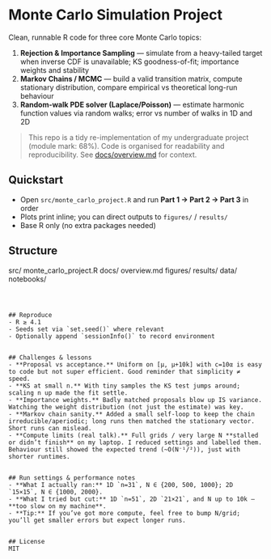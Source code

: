 # Monte Carlo Simulation Project

Clean, runnable R code for three core Monte Carlo topics:

1) **Rejection & Importance Sampling** — simulate from a heavy-tailed target when inverse CDF is unavailable; KS goodness-of-fit; importance weights and stability  
2) **Markov Chains / MCMC** — build a valid transition matrix, compute stationary distribution, compare empirical vs theoretical long-run behaviour  
3) **Random-walk PDE solver (Laplace/Poisson)** — estimate harmonic function values via random walks; error vs number of walks in 1D and 2D

> This repo is a tidy re-implementation of my undergraduate project (module mark: 68%). Code is organised for readability and reproducibility. See [docs/overview.md](docs/overview.md) for context.

## Quickstart
- Open `src/monte_carlo_project.R` and run **Part 1 → Part 2 → Part 3** in order  
- Plots print inline; you can direct outputs to `figures/` / `results/`  
- Base R only (no extra packages needed)

## Structure
src/
  monte_carlo_project.R
docs/
  overview.md
figures/   results/   data/   notebooks/
``` :contentReference[oaicite:3]{index=3}  



## Reproduce
- R ≥ 4.1  
- Seeds set via `set.seed()` where relevant  
- Optionally append `sessionInfo()` to record environment


## Challenges & lessons
- **Proposal vs acceptance.** Uniform on [μ, μ+10k] with c=10α is easy to code but not super efficient. Good reminder that simplicity ≠ speed.
- **KS at small n.** With tiny samples the KS test jumps around; scaling n up made the fit settle.
- **Importance weights.** Badly matched proposals blow up IS variance. Watching the weight distribution (not just the estimate) was key.
- **Markov chain sanity.** Added a small self-loop to keep the chain irreducible/aperiodic; long runs then matched the stationary vector. Short runs can mislead.
- **Compute limits (real talk).** Full grids / very large N **stalled or didn’t finish** on my laptop. I reduced settings and labelled them. Behaviour still showed the expected trend (~O(N⁻¹/²)), just with shorter runtimes.


## Run settings & performance notes
- **What I actually ran:** 1D `n=31`, N ∈ {200, 500, 1000}; 2D `15×15`, N ∈ {1000, 2000}.  
- **What I tried but cut:** 1D `n=51`, 2D `21×21`, and N up to 10k — **too slow on my machine**.  
- **Tip:** If you’ve got more compute, feel free to bump N/grid; you’ll get smaller errors but expect longer runs.


## License
MIT
